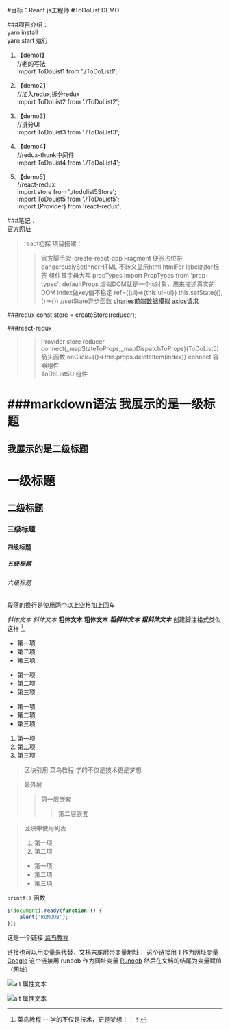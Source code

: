 #目标：React.js工程师
#ToDoList DEMO

###项目介绍：  
yarn install  
yarn start 运行  

1. 【demo1】  
//老的写法  
import ToDoList1 from './ToDoList1';  

2. 【demo2】  
//加入redux,拆分redux  
import ToDoList2 from './ToDoList2';  

3. 【demo3】  
//拆分UI  
import ToDoList3 from './ToDoList3';  

4. 【demo4】  
//redux-thunk中间件  
import ToDoList4 from './ToDoList4';  

5. 【demo5】  
//react-redux  
import store from './todolist5Store';  
import ToDoList5 from './ToDoList5';  
import {Provider} from 'react-redux';  


###笔记：  
 [官方网址](https://reactjs.org/)
 >react初探
 > 项目搭建：
 >>官方脚手架-create-react-app
 >> Fragment 便签占位符
 >> dangerouslySetInnerHTML 不转义显示html
 >> htmlFor label的for标签
 >> 组件首字母大写
 >> propTypes  import PropTypes from 'prop-types';
 >> defaultProps
 >> 虚拟DOM就是一个js对象，用来描述真实的DOM
 >> index做key值不稳定
 >> ref={(ul)=>{this.ul=ul}}
 >> this.setState({},()=>{}) //setState异步函数
 >> [charles前端数据模拟](https://www.charlesproxy.com/)
 >> [axios请求](http://www.axios-js.com/)

###redux
 const store = createStore(reducer);

###react-redux
 >>Provider store reducer
 >>connect(_mapStateToProps,_mapDispatchToProps)(ToDoList5)
 >>箭头函数 onClick={()=>this.props.deleteItem(index)}
 >>connect 容器组件  
 >>ToDoList5UI组件


###markdown语法
我展示的是一级标题
=================

我展示的是二级标题
-----------------
# 一级标题
## 二级标题
### 三级标题
#### 四级标题
##### 五级标题
###### 六级标题

段落的换行是使用两个以上空格加上回车

*斜体文本*
_斜体文本_
**粗体文本**
__粗体文本__
***粗斜体文本***
___粗斜体文本___
创建脚注格式类似这样 [^RUNOOB]。
[^RUNOOB]: 菜鸟教程 -- 学的不仅是技术，更是梦想！！！
* 第一项
* 第二项
* 第三项

+ 第一项
+ 第二项
+ 第三项


- 第一项
- 第二项
- 第三项

1. 第一项
2. 第二项
3. 第三项

> 区块引用
> 菜鸟教程
> 学的不仅是技术更是梦想

> 最外层
> > 第一层嵌套
> > > 第二层嵌套

> 区块中使用列表
> 1. 第一项
> 2. 第二项
> + 第一项
> + 第二项
> + 第三项

`printf()` 函数

```javascript
$(document).ready(function () {
    alert('RUNOOB');
});
```

这是一个链接 [菜鸟教程](https://www.runoob.com)

链接也可以用变量来代替，文档末尾附带变量地址：
这个链接用 1 作为网址变量 [Google][1]
这个链接用 runoob 作为网址变量 [Runoob][runoob]
然后在文档的结尾为变量赋值（网址）

  [1]: http://www.google.com/
  [runoob]: http://www.runoob.com/
  
  ![alt 属性文本](图片地址)
  
  ![alt 属性文本](图片地址 "可选标题")
  
  